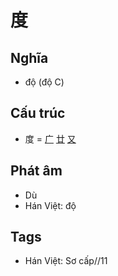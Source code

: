 # 度

## Nghĩa

* độ (độ C)

## Cấu trúc
* 度 = [广](广.md) [廿](廿.md) [又](又.md)

## Phát âm

* Dù
* Hán Việt: độ

## Tags
* Hán Việt: Sơ cấp//11

<script>window.HANZI_FIELD='度';</script>
